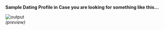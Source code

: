 <strong>Sample Dating Profile in Case you are looking for something like this...</strong>

![output](https://cloud.githubusercontent.com/assets/10386036/19627543/29083dc6-9917-11e6-9582-58fedfc0874b.png) <br>
<em> (preview) </em>

